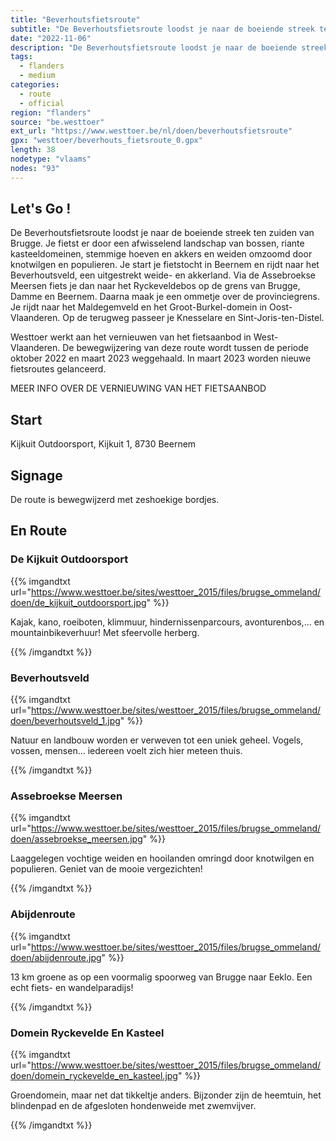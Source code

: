 ```yaml
---
title: "Beverhoutsfietsroute"
subtitle: "De Beverhoutsfietsroute loodst je naar de boeiende streek ten zuiden van Brugge"
date: "2022-11-06"
description: "De Beverhoutsfietsroute loodst je naar de boeiende streek ten zuiden van Brugge" 
tags:
  - flanders
  - medium
categories: 
  - route
  - official
region: "flanders"
source: "be.westtoer"
ext_url: "https://www.westtoer.be/nl/doen/beverhoutsfietsroute"
gpx: "westtoer/beverhouts_fietsroute_0.gpx"
length: 38
nodetype: "vlaams"
nodes: "93"
---
```


## Let's Go !

De Beverhoutsfietsroute loodst je naar de boeiende streek ten zuiden van Brugge. Je fietst er door een afwisselend landschap van bossen, riante kasteeldomeinen, stemmige hoeven en akkers en weiden omzoomd door knotwilgen en populieren. Je start je fietstocht in Beernem en rijdt naar het Beverhoutsveld, een uitgestrekt weide- en akkerland. Via de Assebroekse Meersen fiets je dan naar het Ryckeveldebos op de grens van Brugge, Damme en Beernem. Daarna maak je een ommetje over de provinciegrens. Je rijdt naar het Maldegemveld en het Groot-Burkel-domein in Oost-Vlaanderen. Op de terugweg passeer je Knesselare en Sint-Joris-ten-Distel. 

Westtoer werkt aan het vernieuwen van het fietsaanbod in West-Vlaanderen. De bewegwijzering van deze route wordt tussen de periode oktober 2022 en maart 2023 weggehaald. In maart 2023 worden nieuwe fietsroutes gelanceerd.

MEER INFO OVER DE VERNIEUWING VAN HET FIETSAANBOD

## Start 

Kijkuit Outdoorsport, Kijkuit 1, 8730 Beernem

## Signage

De route is bewegwijzerd met zeshoekige bordjes.

## En Route

### De Kijkuit Outdoorsport

{{% imgandtxt url="https://www.westtoer.be/sites/westtoer_2015/files/brugse_ommeland/doen/de_kijkuit_outdoorsport.jpg" %}}

Kajak, kano, roeiboten, klimmuur, hindernissenparcours, avonturenbos,... en mountainbikeverhuur! Met sfeervolle herberg.

{{% /imgandtxt %}}

### Beverhoutsveld

{{% imgandtxt url="https://www.westtoer.be/sites/westtoer_2015/files/brugse_ommeland/doen/beverhoutsveld_1.jpg" %}}

Natuur en landbouw worden er verweven tot een uniek geheel. Vogels, vossen, mensen... iedereen voelt zich hier meteen thuis.

{{% /imgandtxt %}}

### Assebroekse Meersen

{{% imgandtxt url="https://www.westtoer.be/sites/westtoer_2015/files/brugse_ommeland/doen/assebroekse_meersen.jpg" %}}

Laaggelegen vochtige weiden en hooilanden omringd door knotwilgen en populieren. Geniet van de mooie vergezichten!

{{% /imgandtxt %}}

### Abijdenroute

{{% imgandtxt url="https://www.westtoer.be/sites/westtoer_2015/files/brugse_ommeland/doen/abijdenroute.jpg" %}}

13 km groene as op een voormalig spoorweg van Brugge naar Eeklo. Een echt fiets- en wandelparadijs!

{{% /imgandtxt %}}

### Domein Ryckevelde En Kasteel

{{% imgandtxt url="https://www.westtoer.be/sites/westtoer_2015/files/brugse_ommeland/doen/domein_ryckevelde_en_kasteel.jpg" %}}

Groendomein, maar net dat tikkeltje anders. Bijzonder zijn de heemtuin, het blindenpad en de afgesloten hondenweide met zwemvijver.

{{% /imgandtxt %}}